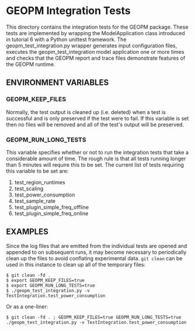 GEOPM Integration Tests
=======================

This directory contains the integration tests for the GEOPM package.
These tests are implemented by wrapping the ModelApplication class
introduced in tutorial 6 with a Python unittest framework.  The
geopm_test_integration.py wrapper generates input configuration files,
executes the geopm_test_integration model application one or more
times and checks that the GEOPM report and trace files demonstrate
features of the GEOPM runtime.

ENVIRONMENT VARIABLES
---------------------

### GEOPM_KEEP_FILES
Normally, the test output is cleaned up (i.e. deleted) when a test is
successful and is only preserved if the test were to fail.  If this
variable is set then no files will be removed and all of the test's
output will be preserved.

### GEOPM_RUN_LONG_TESTS
This variable specifies whether or not to run the integration tests
that take a considerable amount of time.  The rough rule is that all
tests running longer than 5 minutes will require this to be set.
The current list of tests requiring this variable to be set are:
1. test_region_runtimes
2. test_scaling
3. test_power_consumption
4. test_sample_rate
5. test_plugin_simple_freq_offline
6. test_plugin_simple_freq_online

EXAMPLES
--------
Since the log files that are emitted from the individual tests are
opened and appended to on subsequent runs, it may become necessary to
periodically clean up the files to avoid conflating experimental data.
```git clean``` can be used in this instance to clean up all of the
temporary files:

    $ git clean -fd .
    $ export GEOPM_KEEP_FILES=true
    $ export GEOPM_RUN_LONG_TESTS=true
    $ ./geopm_test_integration.py -v TestIntegration.test_power_consumption

Or as a one-liner:

    $ git clean -fd . ; GEOPM_KEEP_FILES=true GEOPM_RUN_LONG_TESTS=true ./geopm_test_integration.py -v TestIntegration.test_power_consumption

